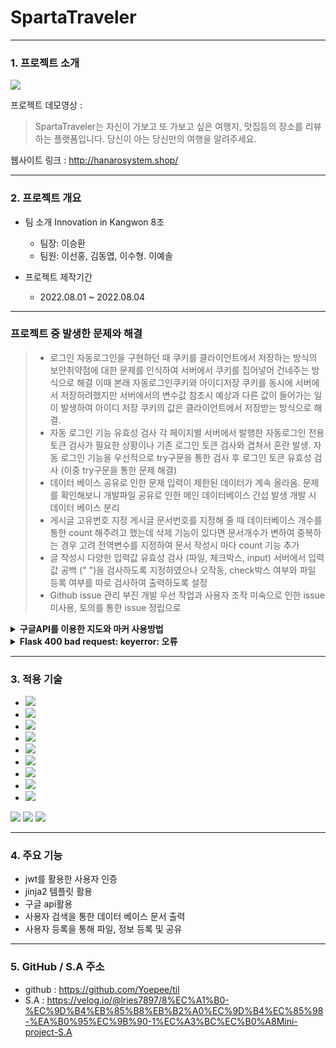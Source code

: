 # SpartaTraveler
***
### 1. 프로젝트 소개

![](https://velog.velcdn.com/images/lries7897/post/eaecfbe5-d346-4210-9ba4-a0f1d7b8e57a/image.png)

프로젝트 데모영상 : 



 >SpartaTraveler는 자신이 가보고 또 가보고 싶은 여행지, 맛집등의 장소를 리뷰하는 플랫폼입니다.
 당신이 아는 당신만의 여행을 알려주세요.

웹사이트 링크 : http://hanarosystem.shop/

***

### 2. 프로젝트 개요

+ 팀 소개
	Innovation in Kangwon 8조
    
    - 팀장: 이승환
    - 팀원: 이선홍, 김동엽, 이수형. 이예솔
    

+ 프로젝트 제작기간
  -  2022.08.01 ~ 2022.08.04
    
    
***   
### 프로젝트 중 발생한 문제와 해결
> - 로그인
자동로그인을 구현하던 때 쿠키를 클라이언트에서 저장하는 방식의 보안취약점에 대한 문제를 인식하여 서버에서 쿠키를 집어넣어 건네주는 방식으로 해결
이때 본래 자동로그인쿠키와 아이디저장 쿠키를 동시에 서버에서 저장하려했지만 서버에서의 변수값 참조시 예상과 다른 값이 들어가는 일이 발생하여 아이디 저장 쿠키의 값은 클라이언트에서 저장받는 방식으로 해결.
> - 자동 로그인 기능 유효성 검사
각 페이지별 서버에서 발행한 자동로그인 전용 토큰 검사가 필요한 상황이나 기존 로그인 토큰 검사와 겹쳐서 혼란 발생.
자동 로그인 기능을 우선적으로 try구문을 통한 검사 후 로그인 토큰 유효성 검사 (이중 try구문을 통한 문제 해결)
> - 데이터 베이스 공유로 인한 문제
입력이 제한된 데이터가 계속 올라옴. 문제를 확인해보니 개발파일 공유로 인한 메인 데이터베이스 간섭 발생
개발 시 데이터 베이스 분리
> - 게시글 고유번호 지정
게시글 문서번호를 지정해 줄 때 데이터베이스 개수를 통한 count 해주려고 했는데 삭제 기능이 있다면 문서개수가 변하여 중복하는 경우 고려
전역변수를 지정하여 문서 작성시 마다 count 기능 추가
> - 글 작성시 다양한 입력값 유효성 검사 (파일, 체크박스, input)
 서버에서 입력값 공백 (" ")을 검사하도록 지정하였으나 오작동, check박스 여부와 파일 등록 여부를 따로 검사하여 출력하도록 설정
> - Github issue 관리 부진
개발 우선 작업과 사용자 조작 미숙으로 인한 issue 미사용, 토의를 통한 issue 정립으로 

<details>
    <summary>
        <b>구글API를 이용한 지도와 마커 사용방법</b>
    </summary>
<br>구글지도 api를 써본적이 없지만 (https://developers.google.com/maps/gmp-get-started?hl=ko#api-key) 와 (https://floor5th.tistory.com/88) 를 참고하여 구현하였다

</details>

<details>
    <summary>
        <b>Flask 400 bad request: keyerror: 오류</b>
    </summary>
<br>클라이언트로부터 서버가 데이터를 받는 순간 Flask 400 bad request: keyerror:오류가 발생하였지만 코드를 아래와 같이 바꾸니 오류가 해결되었다.

```python
	##원래의 코드
	@app.route('/checkrecord/delete', methods=['POST'])
	def delete_record():
	    title_receive = request.form['music_title']		##이 줄
	    return jsonify({'result': 'success'})

	##변경 후 
	@app.route('/checkrecord/delete', methods=['POST'])
	def delete_record():
	    title_receive = request.form.get('music_title', False)	##이 줄
	    db.music_diary.delete_one({'music_title': title_receive})
	    return jsonify({'result': 'success'})
```

</details>

    
***

### 3. 적용 기술
- <img src="https://img.shields.io/badge/Git-F05032?style=for-the-badge&logo=git&logoColor=white">
- <img src="https://img.shields.io/badge/HTML5-E34F26?style=for-the-badge&logo=HTML5&logoColor=white">
- <img src="https://img.shields.io/badge/JavaScript-F7DF1E?style=for-the-badge&logo=javascript&logoColor=white">
- <img src="https://img.shields.io/badge/Bulma-00D1B2?style=for-the-badge&logo=Bulma&logoColor=white">
- <img src="https://img.shields.io/badge/Font Awesome-528DD7?style=for-the-badge&logo=font awesome&logoColor=white">
- <img src="https://img.shields.io/badge/CSS3-1572B6?style=for-the-badge&logo=CSS3&logoColor=white">
- <img src="https://img.shields.io/badge/JQuery-0769AD?style=for-the-badge&logo=jquery&logoColor=white">
- <img src="https://img.shields.io/badge/Flask-000000?style=for-the-badge&logo=Flask&logoColor=white">
- <img src="https://img.shields.io/badge/GitHub-181717?style=for-the-badge&logo=GitHub&logoColor=white">
<img src="https://img.shields.io/badge/aws-232F3E?style=for-the-badge&logo=Amazon AWS&logoColor=white">
<img src="https://img.shields.io/badge/Python-3776AB?style=for-the-badge&logo=Python&logoColor=white">
<img src="https://img.shields.io/badge/Jinja-B41717?style=for-the-badge&logo=jinja&logoColor=white">


*** 
### 4. 주요 기능
+ jwt를 활용한 사용자 인증
+ jinja2 템플릿 활용
+ 구글 api활용
+ 사용자 검색을 통한 데이터 베이스 문서 출력
+ 사용자 등록을 통해 파일, 정보 등록 및 공유



*** 
### 5. GitHub / S.A 주소 
+ github : https://github.com/Yoepee/til
+ S.A : https://velog.io/@lries7897/8%EC%A1%B0-%EC%9D%B4%EB%85%B8%EB%B2%A0%EC%9D%B4%EC%85%98-%EA%B0%95%EC%9B%90-1%EC%A3%BC%EC%B0%A8Mini-project-S.A
